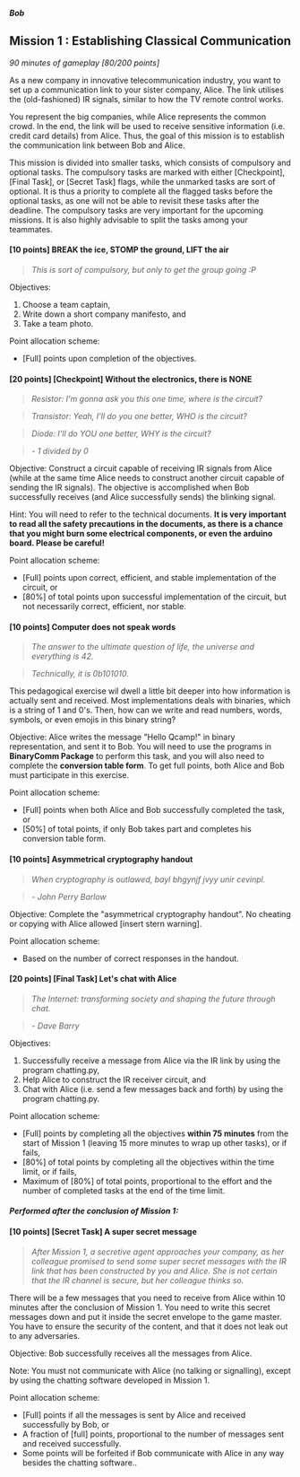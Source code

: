 **_Bob_**
## Mission 1 : Establishing Classical Communication
*90 minutes of gameplay [80/200 points]*

As a new company in innovative telecommunication industry, you want to set up a communication link to your sister company, Alice. The link utilises the (old-fashioned) IR signals, similar to how the TV remote control works.

You represent the big companies, while Alice represents the common crowd. In the end, the link will be used to receive sensitive information (i.e. credit card details) from Alice. Thus, the goal of this mission is to establish the communication link between Bob and Alice.

This mission is divided into smaller tasks, which consists of compulsory and optional tasks. The compulsory tasks are marked with either [Checkpoint], [Final Task], or [Secret Task] flags, while the unmarked tasks are sort of optional. It is thus a priority to complete all the flagged tasks before the optional tasks, as one will not be able to revisit these tasks after the deadline. The compulsory tasks are very important for the upcoming missions. It is also highly advisable to split the tasks among your teammates.

#### [10 points] BREAK the ice, STOMP the ground, LIFT the air
> *This is sort of compulsory, but only to get the group going :P*

Objectives:
1. Choose a team captain,
1. Write down a short company manifesto, and
1. Take a team photo.

Point allocation scheme:
* [Full] points upon completion of the objectives.

#### [20 points] [Checkpoint] Without the electronics, there is NONE
> *Resistor: I'm gonna ask you this one time, where is the circuit?*

> *Transistor: Yeah, I'll do you one better, WHO is the circuit?*

> *Diode: I'll do YOU one better, WHY is the circuit?*

> *- 1 divided by 0*

Objective: Construct a circuit capable of receiving IR signals from Alice (while at the same time Alice needs to construct another circuit capable of sending the IR signals). The objective is accomplished when Bob successfully receives (and Alice successfully sends) the blinking signal.

Hint: You will need to refer to the technical documents. **It is very important to read all the safety precautions in the documents, as there is a chance that you might burn some electrical components, or even the arduino board. Please be careful!**

Point allocation scheme:
* [Full] points upon correct, efficient, and stable implementation of the circuit, or
* [80%] of total points upon successful implementation of the circuit, but not necessarily correct, efficient, nor stable.

#### [10 points] Computer does not speak words
> *The answer to the ultimate question of life, the universe and everything is 42.*

> *Technically, it is 0b101010.*

This pedagogical exercise wil dwell a little bit deeper into how information is actually sent and received. Most implementations deals with binaries, which is a string of 1 and 0's. Then, how can we write and read numbers, words, symbols, or even emojis in this binary string?

Objective: Alice writes the message "Hello Qcamp!" in binary representation, and sent it to Bob. You will need to use the programs in **BinaryComm Package** to perform this task, and you will also need to complete the **conversion table form**. To get full points, both Alice and Bob must participate in this exercise.

Point allocation scheme:
* [Full] points when both Alice and Bob successfully completed the task, or
* [50%] of total points, if only Bob takes part and completes his conversion table form.

#### [10 points] Asymmetrical cryptography handout
> *When cryptography is outlawed, bayl bhgynjf jvyy unir cevinpl.*

> *-  John Perry Barlow*

Objective: Complete the "asymmetrical cryptography handout". No cheating or copying with Alice allowed [insert stern warning].

Point allocation scheme:
* Based on the number of correct responses in the handout.

#### [20 points] [Final Task] Let's chat with Alice
> *The Internet: transforming society and shaping the future through chat.*

> *- Dave Barry*

Objectives:
1. Successfully receive a message from Alice via the IR link by using the program chatting.py,
1. Help Alice to construct the IR receiver circuit, and
1. Chat with Alice (i.e. send a few messages back and forth) by using the program chatting.py.

Point allocation scheme:
* [Full] points by completing all the objectives **within 75 minutes** from the start of Mission 1 (leaving 15 more minutes to wrap up other tasks), or if fails,
* [80%] of total points by completing all the objectives within the time limit, or if fails,
* Maximum of [80%] of total points, proportional to the effort and the number of completed tasks at the end of the time limit.

#### *Performed __after__ the conclusion of Mission 1:*
#### [10 points] [Secret Task] A super secret message
> *After Mission 1, a secretive agent approaches your company, as her colleague promised to send some super secret messages with the IR link that has been constructed by you and Alice. She is not certain that the IR channel is secure, but her colleague thinks so.*

There will be a few messages that you need to receive from Alice within 10 minutes after the conclusion of Mission 1. You need to write this secret messages down and put it inside the secret envelope to the game master. You have to ensure the security of the content, and that it does not leak out to any adversaries.

Objective: Bob successfully receives all the messages from Alice.

Note: You must not communicate with Alice (no talking or signalling), except by using the chatting software developed in Mission 1.

Point allocation scheme:
* [Full] points if all the messages is sent by Alice and received successfully by Bob, or
* A fraction of [full] points, proportional to the number of messages sent and received successfully.
* Some points will be forfeited if Bob communicate with Alice in any way besides the chatting software..
